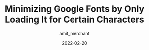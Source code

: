 ---
author: amit_merchant
date: 2022-02-20
permalink: false
tags:
  - typography
  - fonts
  - google
  - performance
target_url: https://www.amitmerchant.com/minimizing-google-fonts-by-loading-it-for-certain-characters/
title: Minimizing Google Fonts by Only Loading It for Certain Characters
---